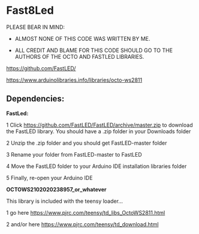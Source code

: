 # Fast8Led

 PLEASE BEAR IN MIND: 

 - ALMOST NONE OF THIS CODE WAS WRITTEN BY ME. 

 - ALL CREDIT AND BLAME FOR THIS CODE SHOULD GO TO THE AUTHORS OF THE OCTO AND FASTLED LIBRARIES.

https://github.com/FastLED/

https://www.arduinolibraries.info/libraries/octo-ws2811


 ## Dependencies: 

**FastLed:**

1 Click https://github.com/FastLED/FastLED/archive/master.zip to download the FastLED library. You should have a .zip folder in your Downloads folder

2 Unzip the .zip folder and you should get FastLED-master folder

3 Rename your folder from FastLED-master to FastLED

4 Move the FastLED folder to your Arduino IDE installation libraries folder

5 Finally, re-open your Arduino IDE


**OCTOWS2102020238957_or_whatever**

This library is included with the teensy loader...

1 go here https://www.pjrc.com/teensy/td_libs_OctoWS2811.html

2 and/or here https://www.pjrc.com/teensy/td_download.html
